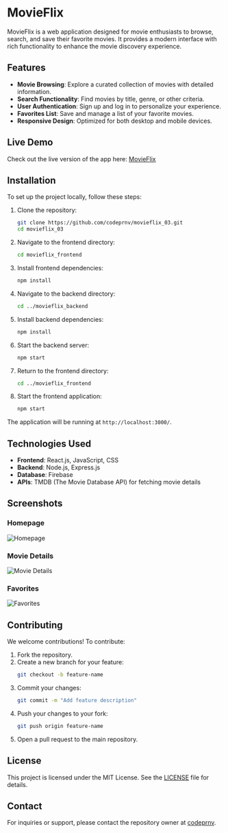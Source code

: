 # MovieFlix

MovieFlix is a web application designed for movie enthusiasts to browse, search, and save their favorite movies. It provides a modern interface with rich functionality to enhance the movie discovery experience.

## Features

- **Movie Browsing**: Explore a curated collection of movies with detailed information.
- **Search Functionality**: Find movies by title, genre, or other criteria.
- **User Authentication**: Sign up and log in to personalize your experience.
- **Favorites List**: Save and manage a list of your favorite movies.
- **Responsive Design**: Optimized for both desktop and mobile devices.

## Live Demo

Check out the live version of the app here: [MovieFlix](https://movieflix-03.web.app/)

## Installation

To set up the project locally, follow these steps:

1. Clone the repository:
   ```bash
   git clone https://github.com/codeprnv/movieflix_03.git
   cd movieflix_03
   ```

2. Navigate to the frontend directory:
   ```bash
   cd movieflix_frontend
   ```

3. Install frontend dependencies:
   ```bash
   npm install
   ```

4. Navigate to the backend directory:
   ```bash
   cd ../movieflix_backend
   ```

5. Install backend dependencies:
   ```bash
   npm install
   ```

6. Start the backend server:
   ```bash
   npm start
   ```

7. Return to the frontend directory:
   ```bash
   cd ../movieflix_frontend
   ```

8. Start the frontend application:
   ```bash
   npm start
   ```

The application will be running at `http://localhost:3000/`.

## Technologies Used

- **Frontend**: React.js, JavaScript, CSS
- **Backend**: Node.js, Express.js
- **Database**: Firebase
- **APIs**: TMDB (The Movie Database API) for fetching movie details

## Screenshots

### Homepage
![Homepage](path/to/homepage-screenshot.png)

### Movie Details
![Movie Details](path/to/movie-details-screenshot.png)

### Favorites
![Favorites](path/to/favorites-screenshot.png)

## Contributing

We welcome contributions! To contribute:

1. Fork the repository.
2. Create a new branch for your feature:
   ```bash
   git checkout -b feature-name
   ```
3. Commit your changes:
   ```bash
   git commit -m "Add feature description"
   ```
4. Push your changes to your fork:
   ```bash
   git push origin feature-name
   ```
5. Open a pull request to the main repository.

## License

This project is licensed under the MIT License. See the [LICENSE](LICENSE) file for details.

## Contact

For inquiries or support, please contact the repository owner at [codeprnv](https://github.com/codeprnv).
